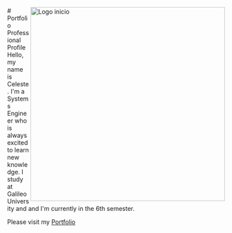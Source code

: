 <img src="http://clubedosgeeks.com.br/wp-content/uploads/2016/01/dormrm.gif" min-width="450px" max-width="450px" width="450px" align="right" alt="Logo inicio">   
# Portfolio
Professional Profile
Hello, my name is Celeste. I'm a Systems Engineer who is always excited to learn new knowledge. I study at Galileo University and and I'm currently in the 6th semester. 

Please visit my [Portfolio](https://main--clinquant-pasca-0c9480.netlify.app/)